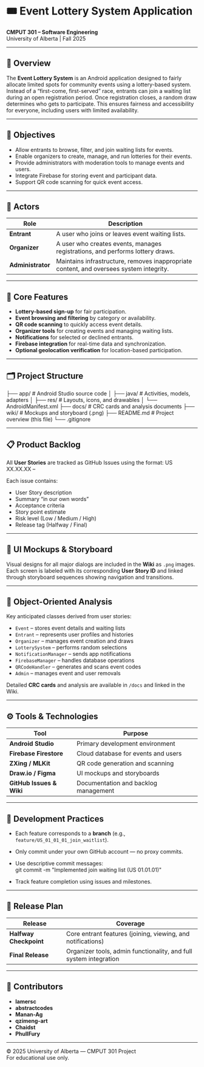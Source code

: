# 🎟️ Event Lottery System Application  
**CMPUT 301 – Software Engineering**  
University of Alberta | Fall 2025  

---

## 📘 Overview
The **Event Lottery System** is an Android application designed to fairly allocate limited spots for community events using a lottery-based system.  
Instead of a “first-come, first-served” race, entrants can join a waiting list during an open registration period. Once registration closes, a random draw determines who gets to participate. This ensures fairness and accessibility for everyone, including users with limited availability.

---

## 🎯 Objectives
- Allow entrants to browse, filter, and join waiting lists for events.  
- Enable organizers to create, manage, and run lotteries for their events.  
- Provide administrators with moderation tools to manage events and users.  
- Integrate Firebase for storing event and participant data.  
- Support QR code scanning for quick event access.  

---

## 👥 Actors
| Role | Description |
|------|--------------|
| **Entrant** | A user who joins or leaves event waiting lists. |
| **Organizer** | A user who creates events, manages registrations, and performs lottery draws. |
| **Administrator** | Maintains infrastructure, removes inappropriate content, and oversees system integrity. |

---

## 🧩 Core Features
- **Lottery-based sign-up** for fair participation.  
- **Event browsing and filtering** by category or availability.  
- **QR code scanning** to quickly access event details.  
- **Organizer tools** for creating events and managing waiting lists.  
- **Notifications** for selected or declined entrants.  
- **Firebase integration** for real-time data and synchronization.  
- **Optional geolocation verification** for location-based participation.  

---

## 🗂️ Project Structure
├── app/                      # Android Studio source code
│   ├── java/                 # Activities, models, adapters
│   ├── res/                  # Layouts, icons, and drawables
│   └── AndroidManifest.xml
├── docs/                     # CRC cards and analysis documents
├── wiki/                     # Mockups and storyboard (.png)
├── README.md                 # Project overview (this file)
└── .gitignore


---

## 📋 Product Backlog
All **User Stories** are tracked as GitHub Issues using the format:
US XX.XX.XX – <short summary>


Each issue contains:
- User Story description  
- Summary “in our own words”  
- Acceptance criteria  
- Story point estimate  
- Risk level (Low / Medium / High)  
- Release tag (Halfway / Final)

---

## 🎨 UI Mockups & Storyboard
Visual designs for all major dialogs are included in the **Wiki** as `.png` images.  
Each screen is labeled with its corresponding **User Story ID** and linked through storyboard sequences showing navigation and transitions.

---

## 🧱 Object-Oriented Analysis
Key anticipated classes derived from user stories:
- `Event` – stores event details and waiting lists  
- `Entrant` – represents user profiles and histories  
- `Organizer` – manages event creation and draws  
- `LotterySystem` – performs random selections  
- `NotificationManager` – sends app notifications  
- `FirebaseManager` – handles database operations  
- `QRCodeHandler` – generates and scans event codes  
- `Admin` – manages event and user removals  

Detailed **CRC cards** and analysis are available in `/docs` and linked in the Wiki.

---

## ⚙️ Tools & Technologies
| Tool | Purpose |
|------|----------|
| **Android Studio** | Primary development environment |
| **Firebase Firestore** | Cloud database for events and users |
| **ZXing / MLKit** | QR code generation and scanning |
| **Draw.io / Figma** | UI mockups and storyboards |
| **GitHub Issues & Wiki** | Documentation and backlog management |

---

## 🚀 Development Practices
- Each feature corresponds to a **branch** (e.g., `feature/US_01_01_01_join_waitlist`).  
- Only commit under your own GitHub account — no proxy commits.  
- Use descriptive commit messages:  
git commit -m "Implemented join waiting list (US 01.01.01)"

- Track feature completion using issues and milestones.

---

## 🧪 Release Plan
| Release | Coverage |
|----------|-----------|
| **Halfway Checkpoint** | Core entrant features (joining, viewing, and notifications) |
| **Final Release** | Organizer tools, admin functionality, and full system integration |

---

## 📧 Contributors
- **lamersc**
- **abstractcodes**
- **Manan-Ag**
- **qzimeng-art**
- **Chaidst**
- **PhullFury**


---

© 2025 University of Alberta — CMPUT 301 Project  
For educational use only.

